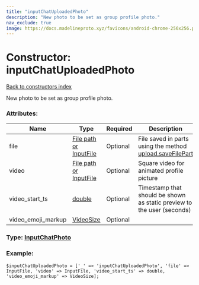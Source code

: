 ```yaml
---
title: "inputChatUploadedPhoto"
description: "New photo to be set as group profile photo."
nav_exclude: true
image: https://docs.madelineproto.xyz/favicons/android-chrome-256x256.png
---
```

# Constructor: inputChatUploadedPhoto  
[Back to constructors index](/API_docs/constructors/index.html)



New photo to be set as group profile photo.

### Attributes:

| Name     |    Type       | Required | Description |
|----------|---------------|----------|-------------|
|file|[File path or InputFile](/API_docs/types/InputFile.html) | Optional|File saved in parts using the method [upload.saveFilePart](../methods/upload.saveFilePart.html)|
|video|[File path or InputFile](/API_docs/types/InputFile.html) | Optional|Square video for animated profile picture|
|video\_start\_ts|[double](/API_docs/types/double.html) | Optional|Timestamp that should be shown as static preview to the user (seconds)|
|video\_emoji\_markup|[VideoSize](/API_docs/types/VideoSize.html) | Optional|



### Type: [InputChatPhoto](/API_docs/types/InputChatPhoto.html)


### Example:

```
$inputChatUploadedPhoto = ['_' => 'inputChatUploadedPhoto', 'file' => InputFile, 'video' => InputFile, 'video_start_ts' => double, 'video_emoji_markup' => VideoSize];
```  
